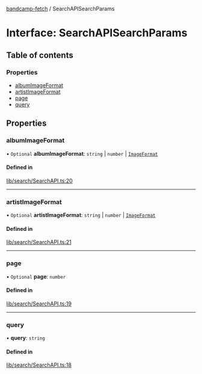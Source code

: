 [bandcamp-fetch](../README.md) / SearchAPISearchParams

# Interface: SearchAPISearchParams

## Table of contents

### Properties

- [albumImageFormat](SearchAPISearchParams.md#albumimageformat)
- [artistImageFormat](SearchAPISearchParams.md#artistimageformat)
- [page](SearchAPISearchParams.md#page)
- [query](SearchAPISearchParams.md#query)

## Properties

### albumImageFormat

• `Optional` **albumImageFormat**: `string` \| `number` \| [`ImageFormat`](ImageFormat.md)

#### Defined in

[lib/search/SearchAPI.ts:20](https://github.com/patrickkfkan/bandcamp-fetch/blob/7815c68/src/lib/search/SearchAPI.ts#L20)

___

### artistImageFormat

• `Optional` **artistImageFormat**: `string` \| `number` \| [`ImageFormat`](ImageFormat.md)

#### Defined in

[lib/search/SearchAPI.ts:21](https://github.com/patrickkfkan/bandcamp-fetch/blob/7815c68/src/lib/search/SearchAPI.ts#L21)

___

### page

• `Optional` **page**: `number`

#### Defined in

[lib/search/SearchAPI.ts:19](https://github.com/patrickkfkan/bandcamp-fetch/blob/7815c68/src/lib/search/SearchAPI.ts#L19)

___

### query

• **query**: `string`

#### Defined in

[lib/search/SearchAPI.ts:18](https://github.com/patrickkfkan/bandcamp-fetch/blob/7815c68/src/lib/search/SearchAPI.ts#L18)
